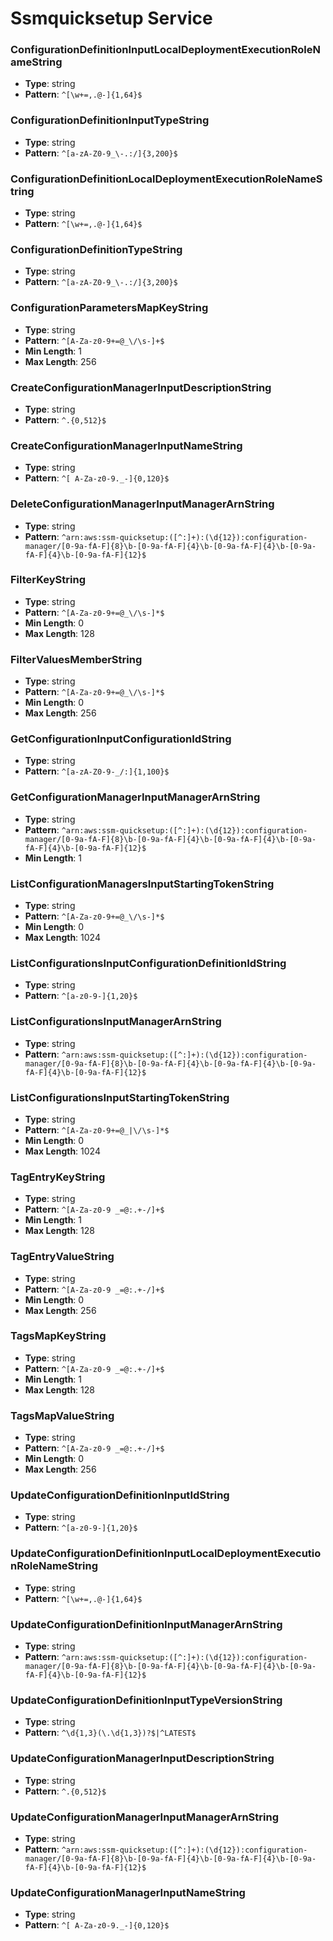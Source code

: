 # Ssmquicksetup Service

### ConfigurationDefinitionInputLocalDeploymentExecutionRoleNameString
- **Type**: string
- **Pattern**: `^[\w+=,.@-]{1,64}$`

### ConfigurationDefinitionInputTypeString
- **Type**: string
- **Pattern**: `^[a-zA-Z0-9_\-.:/]{3,200}$`

### ConfigurationDefinitionLocalDeploymentExecutionRoleNameString
- **Type**: string
- **Pattern**: `^[\w+=,.@-]{1,64}$`

### ConfigurationDefinitionTypeString
- **Type**: string
- **Pattern**: `^[a-zA-Z0-9_\-.:/]{3,200}$`

### ConfigurationParametersMapKeyString
- **Type**: string
- **Pattern**: `^[A-Za-z0-9+=@_\/\s-]+$`
- **Min Length**: 1
- **Max Length**: 256

### CreateConfigurationManagerInputDescriptionString
- **Type**: string
- **Pattern**: `^.{0,512}$`

### CreateConfigurationManagerInputNameString
- **Type**: string
- **Pattern**: `^[ A-Za-z0-9._-]{0,120}$`

### DeleteConfigurationManagerInputManagerArnString
- **Type**: string
- **Pattern**: `^arn:aws:ssm-quicksetup:([^:]+):(\d{12}):configuration-manager/[0-9a-fA-F]{8}\b-[0-9a-fA-F]{4}\b-[0-9a-fA-F]{4}\b-[0-9a-fA-F]{4}\b-[0-9a-fA-F]{12}$`

### FilterKeyString
- **Type**: string
- **Pattern**: `^[A-Za-z0-9+=@_\/\s-]*$`
- **Min Length**: 0
- **Max Length**: 128

### FilterValuesMemberString
- **Type**: string
- **Pattern**: `^[A-Za-z0-9+=@_\/\s-]*$`
- **Min Length**: 0
- **Max Length**: 256

### GetConfigurationInputConfigurationIdString
- **Type**: string
- **Pattern**: `^[a-zA-Z0-9-_/:]{1,100}$`

### GetConfigurationManagerInputManagerArnString
- **Type**: string
- **Pattern**: `^arn:aws:ssm-quicksetup:([^:]+):(\d{12}):configuration-manager/[0-9a-fA-F]{8}\b-[0-9a-fA-F]{4}\b-[0-9a-fA-F]{4}\b-[0-9a-fA-F]{4}\b-[0-9a-fA-F]{12}$`
- **Min Length**: 1

### ListConfigurationManagersInputStartingTokenString
- **Type**: string
- **Pattern**: `^[A-Za-z0-9+=@_\/\s-]*$`
- **Min Length**: 0
- **Max Length**: 1024

### ListConfigurationsInputConfigurationDefinitionIdString
- **Type**: string
- **Pattern**: `^[a-z0-9-]{1,20}$`

### ListConfigurationsInputManagerArnString
- **Type**: string
- **Pattern**: `^arn:aws:ssm-quicksetup:([^:]+):(\d{12}):configuration-manager/[0-9a-fA-F]{8}\b-[0-9a-fA-F]{4}\b-[0-9a-fA-F]{4}\b-[0-9a-fA-F]{4}\b-[0-9a-fA-F]{12}$`

### ListConfigurationsInputStartingTokenString
- **Type**: string
- **Pattern**: `^[A-Za-z0-9+=@_|\/\s-]*$`
- **Min Length**: 0
- **Max Length**: 1024

### TagEntryKeyString
- **Type**: string
- **Pattern**: `^[A-Za-z0-9 _=@:.+-/]+$`
- **Min Length**: 1
- **Max Length**: 128

### TagEntryValueString
- **Type**: string
- **Pattern**: `^[A-Za-z0-9 _=@:.+-/]+$`
- **Min Length**: 0
- **Max Length**: 256

### TagsMapKeyString
- **Type**: string
- **Pattern**: `^[A-Za-z0-9 _=@:.+-/]+$`
- **Min Length**: 1
- **Max Length**: 128

### TagsMapValueString
- **Type**: string
- **Pattern**: `^[A-Za-z0-9 _=@:.+-/]+$`
- **Min Length**: 0
- **Max Length**: 256

### UpdateConfigurationDefinitionInputIdString
- **Type**: string
- **Pattern**: `^[a-z0-9-]{1,20}$`

### UpdateConfigurationDefinitionInputLocalDeploymentExecutionRoleNameString
- **Type**: string
- **Pattern**: `^[\w+=,.@-]{1,64}$`

### UpdateConfigurationDefinitionInputManagerArnString
- **Type**: string
- **Pattern**: `^arn:aws:ssm-quicksetup:([^:]+):(\d{12}):configuration-manager/[0-9a-fA-F]{8}\b-[0-9a-fA-F]{4}\b-[0-9a-fA-F]{4}\b-[0-9a-fA-F]{4}\b-[0-9a-fA-F]{12}$`

### UpdateConfigurationDefinitionInputTypeVersionString
- **Type**: string
- **Pattern**: `^\d{1,3}(\.\d{1,3})?$|^LATEST$`

### UpdateConfigurationManagerInputDescriptionString
- **Type**: string
- **Pattern**: `^.{0,512}$`

### UpdateConfigurationManagerInputManagerArnString
- **Type**: string
- **Pattern**: `^arn:aws:ssm-quicksetup:([^:]+):(\d{12}):configuration-manager/[0-9a-fA-F]{8}\b-[0-9a-fA-F]{4}\b-[0-9a-fA-F]{4}\b-[0-9a-fA-F]{4}\b-[0-9a-fA-F]{12}$`

### UpdateConfigurationManagerInputNameString
- **Type**: string
- **Pattern**: `^[ A-Za-z0-9._-]{0,120}$`

